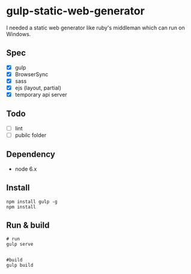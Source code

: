 # gulp-static-web-generator
I needed a static web generator like ruby's middleman which can run on Windows.

## Spec
  - [x] gulp
  - [x] BrowserSync
  - [x] sass
  - [x] ejs (layout, partial)
  - [x] temporary api server

## Todo
  - [ ] lint
  - [ ] pubilc folder

## Dependency
  - node 6.x


## Install

```shell
npm install gulp -g
npm install
```

## Run & build
```shell
# run
gulp serve


#build
gulp build
```
